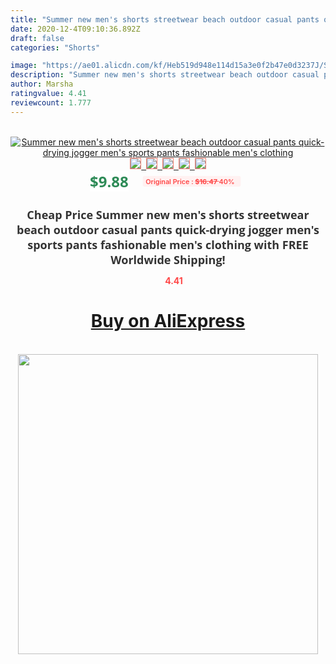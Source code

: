 ```yaml
---
title: "Summer new men's shorts streetwear beach outdoor casual pants quick-drying jogger men's sports pants fashionable men's clothing"
date: 2020-12-4T09:10:36.892Z
draft: false
categories: "Shorts"

image: "https://ae01.alicdn.com/kf/Heb519d948e114d15a3e0f2b47e0d3237J/Summer-new-men-s-shorts-streetwear-beach-outdoor-casual-pants-quick-drying-jogger-men-s-sports.jpg"
description: "Summer new men's shorts streetwear beach outdoor casual pants quick-drying jogger men's sports pants fashionable men's clothing"
author: Marsha
ratingvalue: 4.41
reviewcount: 1.777
---
```

<br>
<div style="text-align: center;">
<a href="https://s.click.aliexpress.com/e/_ADtezf" target="_blank" rel="nofollow noopener noreferrer"><img alt="Summer new men's shorts streetwear beach outdoor casual pants quick-drying jogger men's sports pants fashionable men's clothing" class="magnifier-image" src="https://ae01.alicdn.com/kf/Heb519d948e114d15a3e0f2b47e0d3237J/Summer-new-men-s-shorts-streetwear-beach-outdoor-casual-pants-quick-drying-jogger-men-s-sports.jpg_640x640.jpg">
<br>
<img style="border:1px solid salmon" src="https://ae01.alicdn.com/kf/Heb519d948e114d15a3e0f2b47e0d3237J/Summer-new-men-s-shorts-streetwear-beach-outdoor-casual-pants-quick-drying-jogger-men-s-sports.jpg_120x120.jpg">&nbsp;&nbsp;<img style="border:1px solid salmon" src="https://ae01.alicdn.com/kf/H9c2bd9973b58432cb94e4f7f7e37ce74B/Summer-new-men-s-shorts-streetwear-beach-outdoor-casual-pants-quick-drying-jogger-men-s-sports.jpg_120x120.jpg">&nbsp;&nbsp;<img style="border:1px solid salmon" src="https://ae01.alicdn.com/kf/H266a03edc4b7411d8685980fb592e3495/Summer-new-men-s-shorts-streetwear-beach-outdoor-casual-pants-quick-drying-jogger-men-s-sports.jpg_120x120.jpg">&nbsp;&nbsp;<img style="border:1px solid salmon" src="https://ae01.alicdn.com/kf/H9fd9381553f447688249f201d599469cg/Summer-new-men-s-shorts-streetwear-beach-outdoor-casual-pants-quick-drying-jogger-men-s-sports.jpg_120x120.jpg">&nbsp;&nbsp;<img style="border:1px solid salmon" src="https://ae01.alicdn.com/kf/Hec6b77a8ce22442fbb5c9d8ea1f2f8bde/Summer-new-men-s-shorts-streetwear-beach-outdoor-casual-pants-quick-drying-jogger-men-s-sports.jpg_120x120.jpg"></a></div><br0>
<div style="text-align: center;"><span style="background-color: white; border: 0px; box-sizing: border-box; color: seagreen; display: inline-block; font-family: &quot;open sans&quot; , &quot;arial&quot; , &quot;helvetica&quot; , sans-serif , &quot;heiti&quot;; font-size: 24px; font-stretch: inherit; font-weight: 700; line-height: inherit; margin: 0px 10px 0px 0px; padding: 0px; vertical-align: middle;">$9.88 </span>
<span style="background: rgb(255 , 241 , 241); border-radius: 3px; border: 0px; box-sizing: border-box; color: #ff4747; display: inline-block; font-family: inherit; font-size: 12px; font-stretch: inherit; font-style: inherit; font-variant: inherit; font-weight: 600; line-height: inherit; margin: 0px; padding: 2px 5px; transform: scale(0.9); vertical-align: middle;">Original Price : <b style="text-decoration: line-through;">$16.47 </b> 40%&nbsp;&nbsp;</span></div>
<h1 style="color: #333333; display: inline-block; font-family: &quot;open sans&quot; , &quot;arial&quot; , &quot;helvetica&quot; , sans-serif , &quot;heiti&quot;; font-size: 18px; font-stretch: inherit; font-weight: 700; text-align: center;">Cheap Price Summer new men's shorts streetwear beach outdoor casual pants quick-drying jogger men's sports pants fashionable men's clothing with FREE Worldwide Shipping!</h1>
<div style="color: #ff4747; text-align: center;">
<img src="https://4.bp.blogspot.com/-M0ZcTcb-5uY/XleCXlxnR4I/AAAAAAAAAEc/OrjgMkXV1oMQFaCRZj5HQwOCBcu3w1FegCPcBGAYYCw/s1600/star.png" style="height: 15px;">&nbsp;<b>4.41</b></div>
<div class="button_cont" align="center"><a class="buynow_a" href="https://s.click.aliexpress.com/e/_ADtezf" target="_blank" rel="nofollow noopener noreferrer"><H1>Buy on AliExpress</H1></a></div><br>
<div class="separator" style="clear: both; text-align: center;">
<img src="https://lh3.googleusercontent.com/-pTy5HemUv9M/XlePHvY0dAI/AAAAAAAAAE4/0nX5iRUoIWY8eMW9Dpxeirr157OZliDIgCLcBGAsYHQ/s1600/badge.gif" width="480">
</div>
